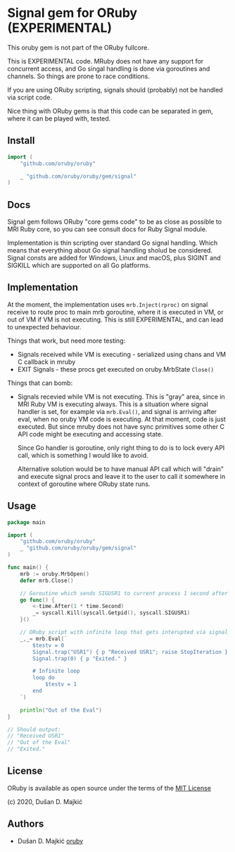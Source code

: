 # Signal gem for ORuby (EXPERIMENTAL)

This oruby gem is not part of the ORuby fullcore.

This is EXPERIMENTAL code. MRuby does not have any support for concurrent access, and
Go singal handling is done via goroutines and channels. So things are prone to race conditions.

If you are using ORuby scripting, signals should (probably) not be handled via script code.

Nice thing with ORuby gems is that this code can be separated in gem, where it can
be played with, tested.

## Install

```go
import (
	"github.com/oruby/oruby"

	_ "github.com/oruby/oruby/gem/signal"
)
```

## Docs

Signal gem follows ORuby "core gems code" to be as close as possible to MRI Ruby core,
so you can see consult docs for Ruby Signal module.

Implementation is thin scripting over standard Go signal handling. Which means that
everything about Go signal handling sholud be considered. Signal consts are added for Windows,
Linux and macOS, plus SIGINT and SIGKILL which are supported on all Go platforms.

## Implementation

At the moment, the implementation uses ```mrb.Inject(rproc)``` on signal receive to route
proc to main mrb goroutine, where it is executed in VM, or out of VM if VM is not executing.
This is still EXPERIMENTAL, and can lead to unexpected behaviour.

Things that work, but need more testing:

  * Signals received while VM is executing - serialized using chans and VM C callback in mruby
  * EXIT Signals - these procs get executed on oruby.MrbState ```Close()```

Things that can bomb:

  * Signals recevied while VM is not executing. This is "gray" area, since in MRI Ruby
    VM is executing always. This is a situation where signal handler is set, for example
    via ```mrb.Eval()```, and signal is arriving after eval, when no oruby VM code is executing.
    At that moment, code is just executed. But since mruby does not have sync primitives
    some other C API code might be executing and accessing state.

    Since Go handler is goroutine, only right thing to do is to lock every API call, which
    is something I would like to avoid.

    Alternative solution would be to have manual API call which will "drain" and execute signal
    procs and leave it to the user to call it somewhere in context of goroutine where ORuby state
    runs.

## Usage

```go
package main

import (
	"github.com/oruby/oruby"
	_ "github.com/oruby/oruby/gem/signal"
)

func main() {
	mrb := oruby.MrbOpen()
	defer mrb.Close()

	// Goroutine which sends SIGUSR1 to current process 1 second after execution
	go func() {
		<-time.After(1 * time.Second)
		_= syscall.Kill(syscall.Getpid(), syscall.SIGUSR1)
	}()

	// ORuby script with infinite loop that gets interupted via signal
	_,_= mrb.Eval(`
		$testv = 0
		Signal.trap("USR1") { p "Received USR1"; raise StopIteration }
		Signal.trap(0) { p "Exited." }

		# Infinite loop
		loop do
			$testv = 1
		end
	`)

	println("Out of the Eval")
}

// Should output:
// "Received USR1"
// "Out of the Eval"
// "Exited."
```

## License

ORuby is available as open source under the terms of the [MIT License][license]

(c) 2020, Dušan D. Majkić

## Authors

* Dušan D. Majkić [oruby]

[license]: http://opensource.org/licenses/MIT
[oruby]: https://github.com/oruby/oruby

